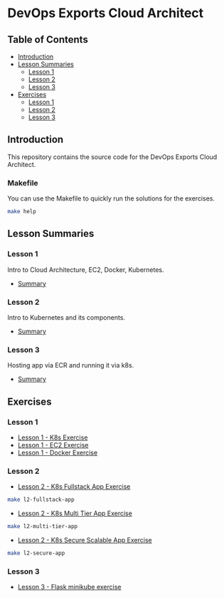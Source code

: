 # DevOps Exports Cloud Architect

## Table of Contents

- [Introduction](#introduction)
- [Lesson Summaries](#lesson-summaries)
  - [Lesson 1](#lesson-1)
  - [Lesson 2](#lesson-2)
  - [Lesson 3](#lesson-3)
- [Exercises](#exercises)
  - [Lesson 1](#lesson-1-1)
  - [Lesson 2](#lesson-2-1)
  - [Lesson 3](#lesson-3-1)

## Introduction

This repository contains the source code for the DevOps Exports Cloud Architect.

### Makefile

You can use the Makefile to quickly run the solutions for the exercises.

```bash
make help
```

## Lesson Summaries

### Lesson 1

Intro to Cloud Architecture, EC2, Docker, Kubernetes.

- [Summary](./summery/Lesson1.md)

### Lesson 2

Intro to Kubernetes and its components.

- [Summary](./summery/Lesson2.md)

### Lesson 3

Hosting app via ECR and running it via k8s.

- [Summary](./summery/Lesson3.md)

## Exercises

### Lesson 1

- [Lesson 1 - K8s Exercise](lesson1/k8s-exercise.md)
- [Lesson 1 - EC2 Exercise](lesson1/ec2-exercise.md)
- [Lesson 1 - Docker Exercise](lesson1/docker-exercise/docker-exercise.md)

### Lesson 2

- [Lesson 2 - K8s Fullstack App Exercise](lesson2/k8s_fullStack_exercise.md)

```bash
make l2-fullstack-app
```

- [Lesson 2 - K8s Multi Tier App Exercise](lesson2/k8s_multi-tier_exercise.md)

```bash
make l2-multi-tier-app
```

- [Lesson 2 - K8s Secure Scalable App Exercise](lesson2/k8s_secure_scalable_exercise.md)

```bash
make l2-secure-app
```

### Lesson 3

- [Lesson 3 - Flask minikube exercise](Lesson3/flask_minikube_exercise.md)
